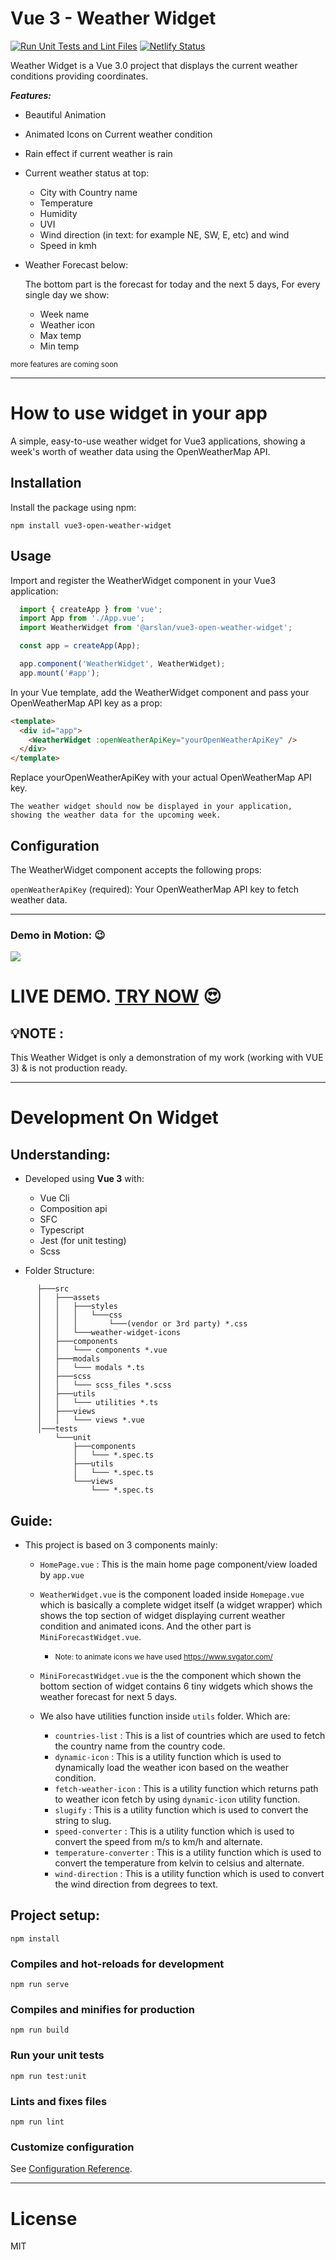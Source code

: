 # Vue 3 - Weather Widget

[![Run Unit Tests and Lint Files](https://github.com/ArslanAmeer/weather-widget/actions/workflows/tests.yml/badge.svg)](https://github.com/ArslanAmeer/weather-widget/actions/workflows/tests.yml) [![Netlify Status](https://api.netlify.com/api/v1/badges/f537ac6a-0cfc-4f26-9a6a-0dc4eacd294c/deploy-status)](https://app.netlify.com/sites/vue-weather-widget/deploys)

Weather Widget is a Vue 3.0 project that displays the current weather conditions providing coordinates.

**_Features:_**

- Beautiful Animation
- Animated Icons on Current weather condition
- Rain effect if current weather is rain

- Current weather status at top:

  - City with Country name
  - Temperature
  - Humidity
  - UVI
  - Wind direction (in text: for example NE, SW, E, etc) and wind
  - Speed in kmh

- Weather Forecast below:

  The bottom part is the forecast for today and the next 5 days, For every single day we show:

  - Week name
  - Weather icon
  - Max temp
  - Min temp

<small>more features are coming soon</small>

---

# How to use widget in your app

A simple, easy-to-use weather widget for Vue3 applications, showing a week's worth of weather data using the OpenWeatherMap API.

## Installation

Install the package using npm:
  ```console
  npm install vue3-open-weather-widget
  ```

## Usage

Import and register the WeatherWidget component in your Vue3 application:
```typescript
  import { createApp } from 'vue';
  import App from './App.vue';
  import WeatherWidget from '@arslan/vue3-open-weather-widget';

  const app = createApp(App);

  app.component('WeatherWidget', WeatherWidget);
  app.mount('#app');
```
In your Vue template, add the WeatherWidget component and pass your OpenWeatherMap API key as a prop:
```html
<template>
  <div id="app">
    <WeatherWidget :openWeatherApiKey="yourOpenWeatherApiKey" />
  </div>
</template>
```

Replace yourOpenWeatherApiKey with your actual OpenWeatherMap API key.

    The weather widget should now be displayed in your application, showing the weather data for the upcoming week.

## Configuration

The WeatherWidget component accepts the following props:

`openWeatherApiKey` (required): Your OpenWeatherMap API key to fetch weather data.

---

### Demo in Motion: 😉

![](demo.gif)

# **LIVE DEMO. [TRY NOW](https://vue-weather-widget.netlify.app//)** 😍

## 💡**NOTE :**

This Weather Widget is only a demonstration of my work (working with VUE 3) & is not production ready.

---

# Development On Widget

## Understanding:

- Developed using **Vue 3** with:

  - Vue Cli
  - Composition api
  - SFC
  - Typescript
  - Jest (for unit testing)
  - Scss

- Folder Structure:

```console
      ├───src
      │   ├───assets
      │   │   ├───styles
      │   │   │   └───css
      │   │   │       └───(vendor or 3rd party) *.css
      │   │   └───weather-widget-icons
      │   ├───components
      │   │   └─── components *.vue
      │   ├───modals
      │   │   └─── modals *.ts
      │   ├───scss
      │   │   └─── scss_files *.scss
      │   ├───utils
      │   │   └─── utilities *.ts
      │   ├───views
      │   │   └─── views *.vue
      │───tests
          └───unit
              ├───components
              │   └─── *.spec.ts
              ├───utils
              │   └─── *.spec.ts
              └───views
                  └─── *.spec.ts

```

## Guide:

- This project is based on 3 components mainly:

  - `HomePage.vue` : This is the main home page component/view loaded by `app.vue`
  - `WeatherWidget.vue` is the component loaded inside `Homepage.vue` which is basically a complete widget itself (a widget wrapper) which shows the top section of widget displaying current weather condition and animated icons. And the other part is `MiniForecastWidget.vue`.
    - <small>Note: to animate icons we have used https://www.svgator.com/</small>
  - `MiniForecastWidget.vue` is the the component which shown the bottom section of widget contains 6 tiny widgets which shows the weather forecast for next 5 days.

  - We also have utilities function inside `utils` folder. Which are:
    - `countries-list` : This is a list of countries which are used to fetch the country name from the country code.
    - `dynamic-icon` : This is a utility function which is used to dynamically load the weather icon based on the weather condition.
    - `fetch-weather-icon` : This is a utility function which returns path to weather icon fetch by using `dynamic-icon` utility function.
    - `slugify` : This is a utility function which is used to convert the string to slug.
    - `speed-converter` : This is a utility function which is used to convert the speed from m/s to km/h and alternate.
    - `temperature-converter` : This is a utility function which is used to convert the temperature from kelvin to celsius and alternate.
    - `wind-direction` : This is a utility function which is used to convert the wind direction from degrees to text.

## Project setup:

```
npm install
```

### Compiles and hot-reloads for development

```
npm run serve
```

### Compiles and minifies for production

```
npm run build
```

### Run your unit tests

```
npm run test:unit
```

### Lints and fixes files

```
npm run lint
```

### Customize configuration

See [Configuration Reference](https://cli.vuejs.org/config/).


---
# License

MIT